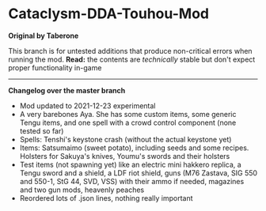 # Cataclysm-DDA-Touhou-Mod
**Original by Taberone**

This branch is for untested additions that produce non-critical errors when running the mod. **Read:** the contents are *technically* stable but don't expect proper functionality in-game

----

**Changelog over the master branch**
* Mod updated to 2021-12-23 experimental
* A very barebones Aya. She has some custom items, some generic Tengu items, and one spell with a crowd control component (none tested so far)
* Spells: Tenshi's keystone crash (without the actual keystone yet)
* Items: Satsumaimo (sweet potato), including seeds and some recipes. Holsters for Sakuya's knives, Youmu's swords and their holsters
* Test items (not spawning yet) like an electric mini hakkero replica, a Tengu sword and a shield, a LDF riot shield, guns (M76 Zastava, SIG 550 and 550-1, StG 44, SVD, VSS) with their ammo if needed, magazines and two gun mods, heavenly peaches
* Reordered lots of .json lines, nothing really important
